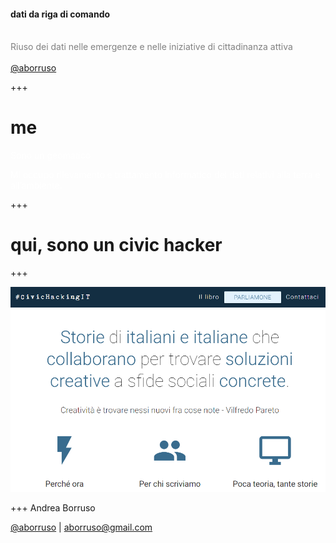 #### dati da riga di comando
<br>
<span style="color:gray">Riuso dei dati nelle emergenze e nelle iniziative di cittadinanza attiva</span>
<br>
<span style="color:gray"></span>
<br>
<span style="color:gray"><a href="https://twitter.com/aborruso" target="_blank">@aborruso</a></span>

+++

# me

<span style="color:white">Sono un geomatico</span>

<span style="color:white">Mi occupo rilevamento e trattamento informatico
dei dati relativi alla terra e all’ambiente.</span>

+++

# qui, sono un civic hacker

+++

[![](./imgs/civicHacking.png)](http://civichacking.it)

+++
Andrea Borruso

[@aborruso](https://twitter.com/aborruso) | [aborruso@gmail.com](mailto:aborruso@gmail.com)
